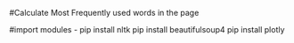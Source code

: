 #Calculate Most Frequently used words in the page 

#import modules - 
pip install nltk
pip install beautifulsoup4
pip install plotly
